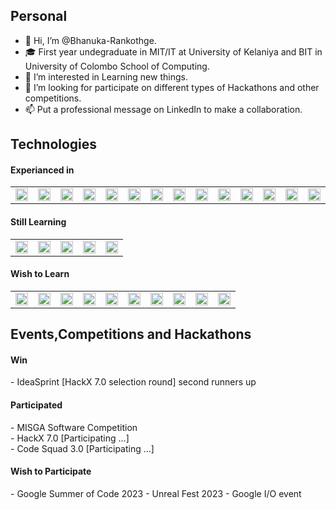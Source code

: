 <h2>Personal</h2>

- 👋 Hi, I’m @Bhanuka-Rankothge.
- 🎓 First year undegraduate in MIT/IT at University of Kelaniya and BIT in University of Colombo School of Computing.
- 👀 I’m interested in Learning new things.
- 💞️ I’m looking for participate on different types of Hackathons and other competitions.
- 📫 Put a professional message on LinkedIn to make a collaboration.

<h2>Technologies</h2>

<h4>Experianced in</h4> 

<table border = 0px>
  <tr border = 0px>
    <td>
      <img src = "https://th.bing.com/th/id/OIP.G1asgjsAelqNctqZ_07gCAHaI4?pid=ImgDet&rs=1" width = 20px height = 20px/>
    </td>
    <td>
      <img src = "https://www.logolynx.com/images/logolynx/s_7e/7eed17a45f24e41077eb7cad1d031492.png" width = 20px height = 20px/> 
    </td>
    <td>
      <img src = "https://en.opensuse.org/images/e/e8/Vscode.png" width = 20px height = 20px/>
    </td>
    <td>
      <img src = "https://th.bing.com/th/id/R.f5d73f3b9592fdb8c99ac0e7e09d7fa0?rik=6i1M8kXnKNXpWg&pid=ImgRaw&r=0" width = 20px height = 20px/>
    </td>
    <td>
      <img src = "https://th.bing.com/th/id/OIP.8NA9U8JHPnlRWFVF7bslZwAAAA?pid=ImgDet&w=300&h=300&rs=1" width = 20px height = 20px/>
    </td>
    <td>
      <img src = "https://emojis.slackmojis.com/emojis/images/1450733280/232/java.png?1450733280" width = 20px height = 20px/>
    </td>
    <td>
      <img src = "https://th.bing.com/th/id/R.9d460ec0196c99cdb14cb98647305309?rik=bAgludBfo3ziGg&pid=ImgRaw&r=0" width = 20px height = 20px/>
    </td>
    <td>
      <img src = "https://th.bing.com/th/id/R.0b849c72f38362fe12072a4916660013?rik=lfLDtwDdfSLNBA&pid=ImgRaw&r=0" width = 20px height = 20px/>
    </td>
    <td>
      <img src = "https://th.bing.com/th/id/R.069b860fd2adff9efe947b9edd9d0486?rik=L7KuBaLWBc%2fh9g&pid=ImgRaw&r=0" width = 20px height = 20px/>
    </td>
    <td>
      <img src = "https://th.bing.com/th/id/R.e8e68bd1e5467f7f4a05dc255288ed4e?rik=mVNdwU4KYhKutQ&pid=ImgRaw&r=0&sres=1&sresct=1" width = 20px height = 20px/>
    </td>
    <td>
      <img src = "https://th.bing.com/th/id/R.6d532991be66dd9062395e614b136c59?rik=zJTeh1%2bL2zw93w&pid=ImgRaw&r=0&sres=1&sresct=1" width = 20px height = 20px/>
    </td>
    <td>
      <img src = "https://th.bing.com/th/id/OIP.PEs_WCP1i7pGRBLmwVrO5gHaHa?pid=ImgDet&w=894&h=894&rs=1" width = 20px height = 20px/>
    </td>
    <td>
      <img src = "https://th.bing.com/th/id/R.ef28f71037a5929de24a73152990e839?rik=gp8EYytq4WFKkA&pid=ImgRaw&r=0" width = 20px height = 20px/>
    </td>
    <td>
      <img src = "https://th.bing.com/th/id/OIP.TKEzJMCqUx0hImlLjrN9uQHaHa?pid=ImgDet&rs=1" width = 20px height = 20px/>
    </td>
    <td>
      <img src = "https://platform.deloitte.com.au/hs-fs/hubfs/workflow-example.png?width=192&name=workflow-example.png" width = 20px height = 20px/>
    </td>
    <td>
      <img src = "https://cdn.freebiesupply.com/logos/large/2x/intellij-idea-1-logo-png-transparent.png" width = 20px height = 20px/>
    </td>
    <td>
      <img src = "https://th.bing.com/th/id/OIP.zCWqhC_s3vLpfyu3Eo_JEwHaHa?pid=ImgDet&rs=1" width = 20px height = 20px/>
    </td>
  </tr>
</table>

<h4>Still Learning</h4> 

<table border = 0px>
  <tr border = 0px>
    <td>
      <img src = "https://th.bing.com/th/id/R.04c5f18749c6a1c64b65f6d8f26d7b53?rik=LkrYgbJM3QA11g&riu=http%3a%2f%2fpluspng.com%2fimg-png%2fjavascript-vector-png-javascript-vector-logo-600.png&ehk=AXgaWQyvJOW74V%2fR1QuC2sk1YLpGBMJiGQVzBM07y2Q%3d&risl=&pid=ImgRaw&r=0" width = 20px height = 20px/>
    </td>
    <td>
      <img src = "https://th.bing.com/th/id/R.d94f15ebd73b84064243d43aca84b3c1?rik=99zJcPuLZTDFBQ&pid=ImgRaw&r=0" width = 20px height = 20px/> 
    </td>
    <td>
      <img src = "https://th.bing.com/th/id/R.b3b644aa4995aee815fb831d715c4c68?rik=xmFh2anLSp0SDQ&pid=ImgRaw&r=0" width = 20px height = 20px/>
    </td>
    <td>
      <img src = "https://th.bing.com/th/id/OIP.Xa0BEkwl0Zx4qnY9lMbD7gHaHa?pid=ImgDet&rs=1" width = 20px height = 20px/>
    </td>
    <td>
      <img src = "https://www.chicagoit.com/images/bootstrap_logo-1.png" width = 20px height = 20px/>
    </td>
  </tr>
</table>
    
<h4> Wish to Learn </h4>

<table border = 0px>
  <tr border = 0px>
    <td>
      <img src = "https://th.bing.com/th/id/R.f81a6f373c244b1f70f4b7402b5ab372?rik=rbXh4ieLuKt%2bmA&riu=http%3a%2f%2flogos-download.com%2fwp-content%2fuploads%2f2016%2f09%2fReact_logo_logotype_emblem.png&ehk=QhGOkKcUKCU7FBQgHOajOiJqJBACUTD2Ni6LsfqzCEA%3d&risl=&pid=ImgRaw&r=0" width = 20px height = 20px/>
    </td>
    <td>
      <img src = "https://th.bing.com/th/id/R.f8df73f4d95ad6a8861f8168793597fb?rik=WG5LVentIHubeA&riu=http%3a%2f%2fwww.techspot.com%2fimages2%2fdownloads%2ftopdownload%2f2014%2f05%2funity.png&ehk=%2fuqebkgR%2fD6Od%2bwTtdBI6ClkyzFsMdpUOPsfngZeMZw%3d&risl=&pid=ImgRaw&r=0" width = 20px height = 20px/> 
    </td>
    <td>
      <img src = "https://th.bing.com/th/id/R.99a875fcb1ab1acffef7210e6eeac113?rik=PfIajH%2f9xTjxHg&pid=ImgRaw&r=0" width = 20px height = 20px/>
    </td>
    <td>
      <img src = "https://th.bing.com/th/id/R.a28f0dcd039f6b4dd7eab04d31e1d7f1?rik=KWi8YnsWXxvVKw&pid=ImgRaw&r=0" width = 20px height = 20px/>
    </td>
    <td>
      <img src = "https://th.bing.com/th/id/OIP.Sw8P_RkTYoUzYBkoV4eYfwAAAA?pid=ImgDet&rs=1" width = 20px height = 20px/>
    </td>
    <td>
      <img src = "https://th.bing.com/th/id/R.64a52b71e611a2f1e3df3f242ea366e7?rik=JNbr5sUZSBH%2fLg&pid=ImgRaw&r=0" width = 20px height = 20px/>
    </td>
    <td>
      <img src = "https://th.bing.com/th/id/R.dedd9e7c22ed0a96279bae4424e0b43a?rik=NaBfBfefgo022A&pid=ImgRaw&r=0" width = 20px height = 20px/>
    </td>
    <td>
      <img src = "https://th.bing.com/th/id/OIP.ilC2Aqp5sZd1wi0CopD1HwHaHa?pid=ImgDet&rs=1" width = 20px height = 20px/>
    </td>
    <td>
      <img src = "https://th.bing.com/th/id/OIP.D2ppCycgCvm90WV3CNIM-AHaHa?pid=ImgDet&rs=1" width = 20px height = 20px/>
    </td>
    <td>
      <img src = "https://th.bing.com/th/id/R.c764681291801fc83c6992360f215887?rik=%2fi%2biVKozqULirA&pid=ImgRaw&r=0" width = 20px height = 20px/>
    </td>    
  </tr>
</table>

<h2>Events,Competitions and Hackathons</h2>
  <h4>Win</h4>
    - IdeaSprint [HackX 7.0 selection round] second runners up
  <h4>Participated</h4>
    - MISGA Software Competition <br/>
    - HackX 7.0 [Participating ...]<br/>
    - Code Squad 3.0 [Participating ...]<br/>
  <h4>Wish to Participate</h4>
    - Google Summer of Code 2023
    - Unreal Fest 2023
    - Google I/O event
  



<!---
Bhanuka-Rankothge/Bhanuka-Rankothge is a ✨ special ✨ repository because its `README.md` (this file) appears on your GitHub profile.
You can click the Preview link to take a look at your changes.
--->
